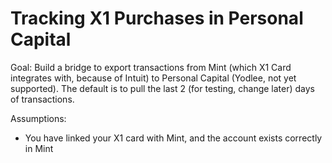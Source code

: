 # Tracking X1 Purchases in Personal Capital

Goal: Build a bridge to export transactions from Mint (which X1 Card integrates with, because of Intuit) to Personal Capital (Yodlee, not yet supported).
The default is to pull the last 2 (for testing, change later) days of transactions.

Assumptions:
* You have linked your X1 card with Mint, and the account exists correctly in Mint
